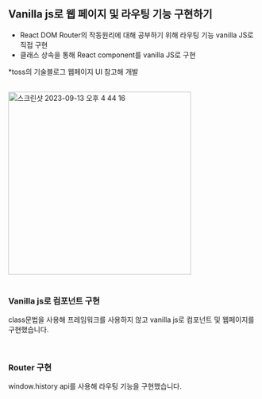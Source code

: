 ## Vanilla js로 웹 페이지 및 라우팅 기능 구현하기
- React DOM Router의 작동원리에 대해 공부하기 위해 라우팅 기능 vanilla JS로 직접 구현
- 클래스 상속을 통해 React component를 vanilla JS로 구현


*toss의 기술블로그 웹페이지 UI 참고해 개발

<br>

<img width="368" alt="스크린샷 2023-09-13 오후 4 44 16" src="https://github.com/Gayun00/toss_vanilla-js/assets/67543454/6932eaee-8ecf-46ab-b6b0-f8ad4df38f1c">

<br>
<br>

### Vanilla js로 컴포넌트 구현
class문법을 사용해 프레임워크를 사용하지 않고 vanilla js로 컴포넌트 및 웹페이지를 구현했습니다.

<br>

### Router 구현
window.history api를 사용해 라우팅 기능을 구현했습니다.





